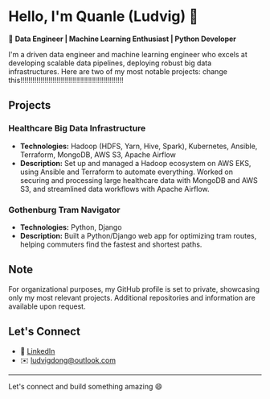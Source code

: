 

<!--
**silverludvig/silverludvig** is a ✨ _special_ ✨ repository because its `README.md` (this file) appears on your GitHub profile.

Here are some ideas to get you started:

- 🔭 I’m currently working on ...
- 🌱 I’m currently learning ...
- 👯 I’m looking to collaborate on ...
- 🤔 I’m looking for help with ...
- 💬 Ask me about ...
- 📫 How to reach me: ...
- 😄 Pronouns: ...
- ⚡ Fun fact: ...
-->
# Hello, I'm Quanle (Ludvig) 👋

🚀 **Data Engineer | Machine Learning Enthusiast | Python Developer**

I'm a driven data engineer and machine learning engineer who excels at developing scalable data pipelines, deploying robust big data infrastructures. Here are two of my most notable projects: change this!!!!!!!!!!!!!!!!!!!!!!!!!!!!!!!!!!!!!!!!!!!!!!!!!!!

## Projects

### Healthcare Big Data Infrastructure
- **Technologies:** Hadoop (HDFS, Yarn, Hive, Spark), Kubernetes, Ansible, Terraform, MongoDB, AWS S3, Apache Airflow
- **Description:** Set up and managed a Hadoop ecosystem on AWS EKS, using Ansible and Terraform to automate everything. Worked on securing and processing large healthcare data with MongoDB and AWS S3, and streamlined data workflows with Apache Airflow.


### Gothenburg Tram Navigator
- **Technologies:** Python, Django
- **Description:** Built a Python/Django web app for optimizing tram routes, helping commuters find the fastest and shortest paths.

## Note
For organizational purposes, my GitHub profile is set to private, showcasing only my most relevant projects. Additional repositories and information are available upon request.

## Let's Connect
- 💼 [LinkedIn](https://www.linkedin.com/in/ludvigdong)
- ✉️ ludvigdong@outlook.com

---

Let's connect and build something amazing 😄
